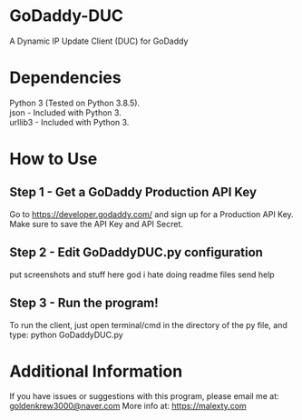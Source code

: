 # GoDaddy-DUC
A Dynamic IP Update Client (DUC) for GoDaddy

# Dependencies
Python 3 (Tested on Python 3.8.5).  
json - Included with Python 3.  
urllib3 - Included with Python 3.  

# How to Use
## Step 1 - Get a GoDaddy Production API Key
Go to https://developer.godaddy.com/ and sign up for a Production API Key.  
Make sure to save the API Key and API Secret.  
## Step 2 - Edit GoDaddyDUC.py configuration
put screenshots and stuff here
god i hate doing readme files
send help
## Step 3 - Run the program!
To run the client, just open terminal/cmd in the directory of the py file, and type: python GoDaddyDUC.py

# Additional Information
If you have issues or suggestions with this program, please email me at: goldenkrew3000@naver.com
More info at: https://malexty.com
